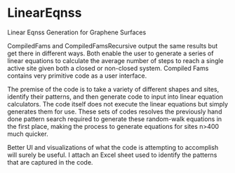 # LinearEqnss
Linear Eqnss Generation for Graphene Surfaces

CompiledFams and CompiledFamsRecursive output the same results but get there in different ways. Both enable the user to generate a series of linear equations to calculate the average number of steps to reach a single active site given both a closed or non-closed system. Compiled Fams contains very primitive code as a user interface. 

The premise of the code is to take a variety of different shapes and sites, identify their patterns, and then generate code to input into linear equation calculators. The code itself does not execute the linear equations but simply generates them for use. These sets of codes resolves the previously hand done pattern search required to generate these random-walk equations in the first place, making the process to generate equations for sites n>400 much quicker.

Better UI and visualizations of what the code is attempting to accomplish will surely be useful. I attach an Excel sheet used to identify the patterns that are captured in the code.
